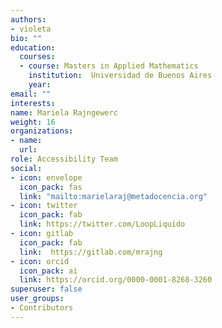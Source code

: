 ```yaml
---
authors:
- violeta
bio: ""
education:
  courses:
  - course: Masters in Applied Mathematics
    institution:  Universidad de Buenos Aires
    year: 
email: ""
interests:
name: Mariela Rajngewerc
weight: 16
organizations:
- name: 
  url: 
role: Accessibility Team
social:
- icon: envelope
  icon_pack: fas
  link: "mailto:marielaraj@metadocencia.org"
- icon: twitter
  icon_pack: fab
  link: https://twitter.com/LoopLiquido
- icon: gitlab
  icon_pack: fab
  link:  https://gitlab.com/mrajng
- icon: orcid
  icon_pack: ai
  link: https://orcid.org/0000-0001-8268-3260
superuser: false
user_groups:
- Contributors
---
```





